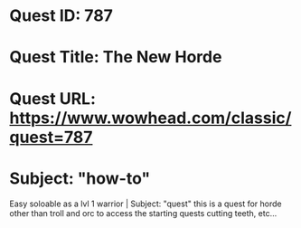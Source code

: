 # Quest ID: 787
# Quest Title: The New Horde
# Quest URL: https://www.wowhead.com/classic/quest=787
# Subject: "how-to"
Easy soloable as a lvl 1 warrior | Subject: "quest"
this is a quest for horde other than troll and orc to access the starting quests cutting teeth, etc...